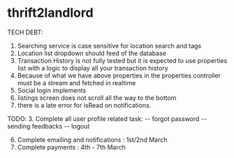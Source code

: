 # thrift2landlord

TECH DEBT:
1. Searching service is case sensitive for location search and tags
2. Location list dropdown should feed of the database
3. Transaction History is not fully tested but it is expected to use properties list with a logic to display all your transaction history
4. Because of what we have above properties in the properties controller must be a stream and fetched in realtime
5. Social login implements
6. listings screen does not scroll all the way to the bottom
7. there is a late error for isRead on notifications.




TODO:
3. Complete all user profile related task:
    -- forgot password
    -- sending feedbacks
    -- logout



6. Complete emailing and notifications : 1st/2nd March
7. Complete payments : 4th - 7th March